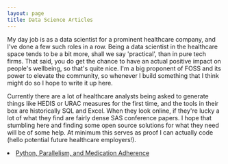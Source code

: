 ```yaml
---
layout: page
title: Data Science Articles
---
```


My day job is as a data scientist for a prominent healthcare company, and I've done a few such roles in a row.  Being a data scientist in the healthcare space
tends to be a bit more, shall we say 'practical', than in pure tech firms.  That said, you do get the chance to have an actual positive impact on people's wellbeing, so that's
quite nice.  I'm a big proponent of FOSS and its power to elevate the community, so whenever I build something that I think might do so I hope to write it up here.

Currently there are a lot of healthcare analysts being asked to generate things like HEDIS or URAC measures for the first time, and the tools in their box are historically
SQL and Excel.  When they look online, if they're lucky a lot of what they find are fairly dense SAS conference papers.  I hope that stumbling here and finding some open source
solutions for what they need will be of some help.  At minimum this serves as proof I can actually code (hello potential future healthcare employers!).


<section>
 
<li>
<a href="{{ "/multipr_pdc_python" | prepend: site.baseurl | append: ".html" | replace: '//', '/' }}">
    Python, Parallelism, and Medication Adherence
</a>
</li>

</section>